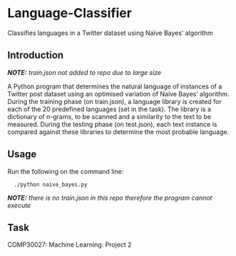 # Language-Classifier
Classifies languages in a Twitter dataset using Naïve Bayes’ algorithm

## Introduction
*__NOTE:__ train.json not added to repo due to large size*

A Python program that determines the natural language of instances of a Twitter post dataset using an optimised variation of Naïve Bayes’ algorithm. During the training phase (on train.json), a language library is created for each of the 20 predefined languages (set in the task). The library is a dictionary of n-grams, to be scanned and a similarity to the text to be measured. During the testing phase (on test.json), each text instance is compared against these libraries to determine the most probable language.

## Usage
Run the following on the command line:

      
      ./python naive_bayes.py
      
      
*__NOTE:__ there is no train.json in this repo therefore the program cannot execute*      
      


## Task
COMP30027: Machine Learning: Project 2
